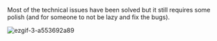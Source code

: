 Most of the technical issues have been solved but it still requires some polish (and for someone to not be lazy and fix the bugs).

![ezgif-3-a553692a89](https://github.com/user-attachments/assets/bd24427e-817e-4beb-950f-a675ee58c661)



